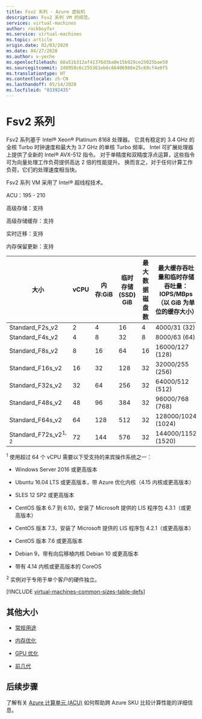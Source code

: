 ```yaml
---
title: Fsv2 系列 - Azure 虚拟机
description: Fsv2 系列 VM 的规范。
services: virtual-machines
author: rockboyfor
ms.service: virtual-machines
ms.topic: article
origin.date: 02/03/2020
ms.date: 04/27/2020
ms.author: v-yeche
ms.openlocfilehash: 68a51b312af41376d3ba0e15b929ce25025bae50
ms.sourcegitcommit: 2d8950c6c255361eb6c66406988e25c69cf4e0f5
ms.translationtype: HT
ms.contentlocale: zh-CN
ms.lasthandoff: 05/14/2020
ms.locfileid: "83392435"
---
```

<!--Verified successfully-->
<!--Partical contents from verified content. -->
# <a name="fsv2-series"></a>Fsv2 系列

Fsv2 系列基于 Intel® Xeon® Platinum 8168 处理器。 它具有稳定的 3.4 GHz 的全核 Turbo 时钟速度和最大为 3.7 GHz 的单核 Turbo 频率。 Intel 可扩展处理器上提供了全新的 Intel® AVX-512 指令。 对于单精度和双精度浮点运算，这些指令可为向量处理工作负荷提供高达 2 倍的性能提升。 换而言之，对于任何计算工作负荷，它们的处理速度相当快。

Fsv2 系列 VM 采用了 Intel® 超线程技术。

ACU：195 - 210

高级存储：支持

高级存储缓存：支持

实时迁移：支持

内存保留更新：支持

| 大小 | vCPU | 内存:GiB | 临时存储 (SSD) GiB | 最大数据磁盘数 | 最大缓存吞吐量和临时存储吞吐量：IOPS/MBps（以 GiB 为单位的缓存大小） | 最大非缓存磁盘吞吐量：IOPS/MBps | 最大 NIC 数/预期网络带宽 (Mbps) |
|---|---|---|---|---|---|---|---|
| Standard_F2s_v2  | 2  | 4   | 16  | 4  | 4000/31 (32)       | 3200/47    | 2/875   |
| Standard_F4s_v2  | 4  | 8   | 32  | 8  | 8000/63 (64)       | 6400/95    | 2/1750  |
| Standard_F8s_v2  | 8  | 16  | 64  | 16 | 16000/127 (128)    | 12800/190  | 4/3500  |
| Standard_F16s_v2 | 16 | 32  | 128 | 32 | 32000/255 (256)    | 25600/380  | 4/7000  |
| Standard_F32s_v2 | 32 | 64  | 256 | 32 | 64000/512 (512)    | 51200/750  | 8/14000 |
| Standard_F48s_v2 | 48 | 96  | 384 | 32 | 96000/768 (768)    | 76800/1100 | 8/21000 |
| Standard_F64s_v2 | 64 | 128 | 512 | 32 | 128000/1024 (1024) | 80000/1100 | 8/28000 |
| Standard_F72s_v2<sup>1, 2</sup> | 72 | 144 | 576 | 32 | 144000/1152 (1520) | 80000/1100 | 8/30000 |

<sup>1</sup> 使用超过 64 个 vCPU 需要以下受支持的来宾操作系统之一：

- Windows Server 2016 或更高版本
- Ubuntu 16.04 LTS 或更高版本，带 Azure 优化内核（4.15 内核或更高版本）
- SLES 12 SP2 或更高版本
- CentOS 版本 6.7 到 6.10，安装了 Microsoft 提供的 LIS 程序包 4.3.1（或更高版本）
- CentOS 版本 7.3，安装了 Microsoft 提供的 LIS 程序包 4.2.1（或更高版本）
- CentOS 版本 7.6 或更高版本
    
    <!--Not Avaialble on - Oracle Linux with UEK4 or later-->
    
- Debian 9，带有向后移植内核 Debian 10 或更高版本
- 带有 4.14 内核或更高版本的 CoreOS

<sup>2</sup> 实例对于专用于单个客户的硬件独立。

[!INCLUDE [virtual-machines-common-sizes-table-defs](../../includes/virtual-machines-common-sizes-table-defs.md)]

## <a name="other-sizes"></a>其他大小

- [常规用途](sizes-general.md)
- [内存优化](sizes-memory.md)
    
    <!--Not Avaialble on - [Storage optimized](sizes-storage.md)-->
    
- [GPU 优化](sizes-gpu.md)
    
    <!--Not Avaialble on - [High performance compute](sizes-hpc.md)-->
    
- [前几代](sizes-previous-gen.md)

## <a name="next-steps"></a>后续步骤

了解有关 [Azure 计算单元 (ACU)](acu.md) 如何帮助跨 Azure SKU 比较计算性能的详细信息。

<!-- Update_Description: update meta properties, wording update, update link -->